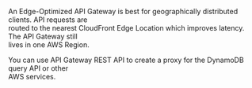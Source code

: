 An Edge-Optimized API Gateway is best for geographically distributed clients. API requests are  
routed to the nearest CloudFront Edge Location which improves latency. The API Gateway still  
lives in one AWS Region.

You can use API Gateway REST API to create a proxy for the DynamoDB query API or other  
AWS services.